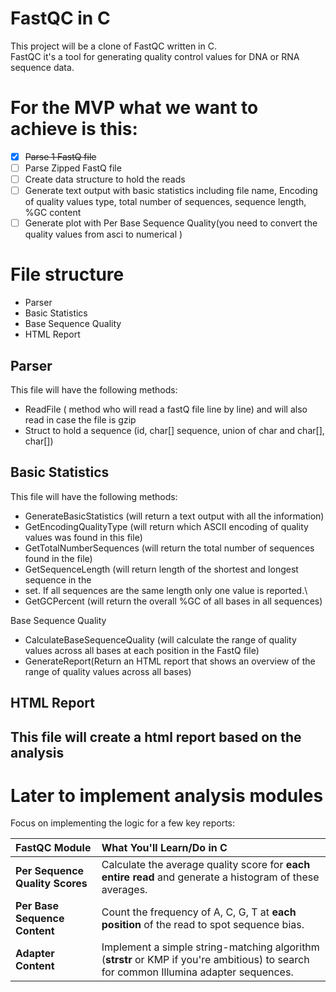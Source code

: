 # FastQC in C

This project will be a clone of FastQC written in C.  
FastQC it's a tool for generating quality control values for DNA or RNA sequence data.

# For the MVP what we want to achieve is this:

- [x] ~~Parse 1 FastQ file~~  
- [ ] Parse Zipped FastQ file   
- [ ] Create data structure to hold the reads   
- [ ] Generate text output with basic statistics including file name,  Encoding of quality values type, total number of sequences, sequence length, %GC content   
- [ ]  Generate plot with Per Base Sequence Quality(you need to convert the quality values from asci to numerical )

# File structure 

- Parser   
- Basic Statistics   
- Base Sequence Quality   
- HTML Report 

## Parser

This file will have the following methods:

- ReadFile ( method who will read a fastQ file line by line) and will also read in case the file is gzip  
- Struct to hold a sequence (id, char\[\] sequence, union of char and char\[\], char\[\])

## Basic Statistics 

This file will have the following methods:

- GenerateBasicStatistics (will return a text output with all the information)  
- GetEncodingQualityType (will return which ASCII encoding of quality values was found in this file)  
- GetTotalNumberSequences (will return the total number of sequences found in the file)   
- GetSequenceLength (will return length of the shortest and longest sequence in the  
- set. If all sequences are the same length only one value is reported.\\  
- GetGCPercent (will return the overall %GC of all bases in all sequences)

Base Sequence Quality

- CalculateBaseSequenceQuality (will calculate the range of quality values across all bases at each position in the FastQ file)  
- GenerateReport(Return an HTML report that shows an overview of the range of quality values across all bases)

## HTML Report

##  This file will create a html report based on the analysis 

# Later to implement analysis modules 

Focus on implementing the logic for a few key reports:

| FastQC Module | What You'll Learn/Do in C |
| :---- | :---- |
| **Per Sequence Quality Scores** | Calculate the average quality score for **each entire read** and generate a histogram of these averages. |
| **Per Base Sequence Content** | Count the frequency of A, C, G, T at **each position** of the read to spot sequence bias. |
| **Adapter Content** | Implement a simple string-matching algorithm (**strstr** or KMP if you're ambitious) to search for common Illumina adapter sequences. |

### 

